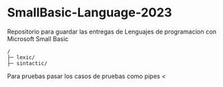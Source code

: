 # SmallBasic-Language-2023
Repositorio para guardar las entregas de Lenguajes de programacion con Microsoft Small Basic

    /
    ├─ lexic/
    ├─ sintactic/

Para pruebas pasar los casos de pruebas como pipes <
